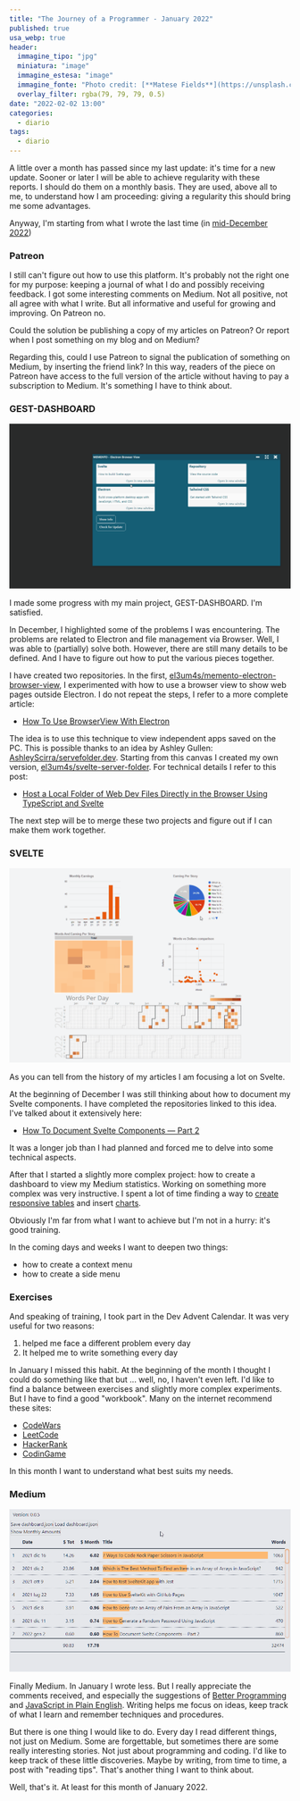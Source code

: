 ```yaml
---
title: "The Journey of a Programmer - January 2022"
published: true
usa_webp: true
header:
  immagine_tipo: "jpg"
  miniatura: "image"
  immagine_estesa: "image"
  immagine_fonte: "Photo credit: [**Matese Fields**](https://unsplash.com/@tesecreates)"
  overlay_filter: rgba(79, 79, 79, 0.5)
date: "2022-02-02 13:00"
categories:
  - diario
tags:
  - diario
---
```


A little over a month has passed since my last update: it's time for a new update. Sooner or later I will be able to achieve regularity with these reports. I should do them on a monthly basis. They are used, above all to me, to understand how I am proceeding: giving a regularity this should bring me some advantages.

Anyway, I'm starting from what I wrote the last time (in [mid-December 2022](https://javascript.plainenglish.io/the-journey-of-a-novice-programmer-82366ec7851a))

### Patreon

I still can't figure out how to use this platform. It's probably not the right one for my purpose: keeping a journal of what I do and possibly receiving feedback. I got some interesting comments on Medium. Not all positive, not all agree with what I write. But all informative and useful for growing and improving. On Patreon no.

Could the solution be publishing a copy of my articles on Patreon? Or report when I post something on my blog and on Medium?

Regarding this, could I use Patreon to signal the publication of something on Medium, by inserting the friend link? In this way, readers of the piece on Patreon have access to the full version of the article without having to pay a subscription to Medium. It's something I have to think about.

### GEST-DASHBOARD

![electron-browser-view-01.gif](https://raw.githubusercontent.com/el3um4s/strani-anelli-blog/master/_posts/2022/2022-01-20-come-usare-browser-view-con-electron/electron-browser-view-01.gif)

I made some progress with my main project, GEST-DASHBOARD. I'm satisfied.

In December, I highlighted some of the problems I was encountering. The problems are related to Electron and file management via Browser. Well, I was able to (partially) solve both. However, there are still many details to be defined. And I have to figure out how to put the various pieces together.

I have created two repositories. In the first, [el3um4s/memento-electron-browser-view](https://github.com/el3um4s/memento-electron-browser-view), I experimented with how to use a browser view to show web pages outside Electron. I do not repeat the steps, I refer to a more complete article:

- [How To Use BrowserView With Electron](https://betterprogramming.pub/how-to-use-browserview-with-electron-9998fa834b44)

The idea is to use this technique to view independent apps saved on the PC. This is possible thanks to an idea by Ashley Gullen: [AshleyScirra/servefolder.dev](https://github.com/AshleyScirra/servefolder.dev). Starting from this canvas I created my own version, [el3um4s/svelte-server-folder](https://github.com/el3um4s/svelte-server-folder). For technical details I refer to this post:

- [Host a Local Folder of Web Dev Files Directly in the Browser Using TypeScript and Svelte](https://betterprogramming.pub/host-a-local-folder-of-web-dev-files-directly-in-the-browser-using-typescript-and-svelte-397c113a8bf8)

The next step will be to merge these two projects and figure out if I can make them work together.

### SVELTE

![google-charts-with-svelte-01.gif](https://raw.githubusercontent.com/el3um4s/strani-anelli-blog/master/_posts/2022/2022-01-24-un-modo-semplice-per-creare-grafici-con-svelte/google-charts-with-svelte-01.gif)

As you can tell from the history of my articles I am focusing a lot on Svelte.

At the beginning of December I was still thinking about how to document my Svelte components. I have completed the repositories linked to this idea. I've talked about it extensively here:

- [How To Document Svelte Components — Part 2](https://javascript.plainenglish.io/how-to-document-svelte-components-part-2-9db50dff8f38)

It was a longer job than I had planned and forced me to delve into some technical aspects.

After that I started a slightly more complex project: how to create a dashboard to view my Medium statistics. Working on something more complex was very instructive. I spent a lot of time finding a way to [create responsive tables](https://betterprogramming.pub/how-to-create-responsive-data-tables-with-css-grid-9e0a37394450) and insert [charts](https://betterprogramming.pub/visualize-your-medium-stats-with-svelte-and-javascript-eb1ef7c71a63).

Obviously I'm far from what I want to achieve but I'm not in a hurry: it's good training.

In the coming days and weeks I want to deepen two things:

- how to create a context menu
- how to create a side menu

### Exercises

And speaking of training, I took part in the Dev Advent Calendar. It was very useful for two reasons:

1. helped me face a different problem every day
2. It helped me to write something every day

In January I missed this habit. At the beginning of the month I thought I could do something like that but ... well, no, I haven't even left. I'd like to find a balance between exercises and slightly more complex experiments. But I have to find a good "workbook". Many on the internet recommend these sites:

- [CodeWars](https://www.codewars.com/)
- [LeetCode](https://leetcode.com/)
- [HackerRank](https://www.hackerrank.com/)
- [CodinGame](https://www.codingame.com/)

In this month I want to understand what best suits my needs.

### Medium

![table-css-grid-00.gif](https://raw.githubusercontent.com/el3um4s/strani-anelli-blog/master/_posts/2022/2022-01-11-come-creare-una-tabella-con-css-grid/table-css-grid-00.gif)

Finally Medium. In January I wrote less. But I really appreciate the comments received, and especially the suggestions of [Better Programming](https://betterprogramming.pub/) and [JavaScript in Plain English](https://javascript.plainenglish.io/). Writing helps me focus on ideas, keep track of what I learn and remember techniques and procedures.

But there is one thing I would like to do. Every day I read different things, not just on Medium. Some are forgettable, but sometimes there are some really interesting stories. Not just about programming and coding. I'd like to keep track of these little discoveries. Maybe by writing, from time to time, a post with "reading tips". That's another thing I want to think about.

Well, that's it. At least for this month of January 2022.
